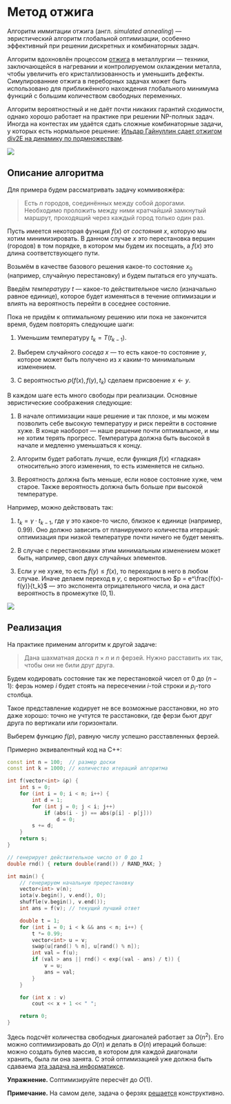 # Метод отжига

Алгоритм иммитации отжига (англ. *simulated annealing*) — эвристический алгоритм глобальной оптимизации, особенно эффективный при решении дискретных и комбинаторных задач.

Алгоритм вдохновлён процессом [отжига](https://ru.wikipedia.org/wiki/%D0%9E%D1%82%D0%B6%D0%B8%D0%B3) в металлургии — техники, заключающейся в нагревании и контролируемом охлаждении металла, чтобы увеличить его кристаллизованность и уменьшить дефекты. Симулированние отжига в переборных задачах может быть использовано для приближённого нахождения глобального минимума функций с большим количеством свободных переменных.

Алгоритм вероятностный и не даёт почти никаких гарантий сходимости, однако хорошо работает на практике при решении NP-полных задач. Иногда на контестах им удаётся сдать сложные комбинаторные задачи, у которых есть нормальное решение: [Ильдар Гайнуллин сдает отжигом div2E на динамику по подмножествам](http://codeforces.com/contest/745/submission/23067030).

![](https://camo.githubusercontent.com/574bf26bf301827efaa18748440fa77fab8c5a4f/68747470733a2f2f75706c6f61642e77696b696d656469612e6f72672f77696b6970656469612f636f6d6d6f6e732f642f64352f48696c6c5f436c696d62696e675f776974685f53696d756c617465645f416e6e65616c696e672e676966)

## Описание алгоритма

Для примера будем рассматривать задачу коммивояжёра:

> Eсть $n$ городов, соединённых между собой дорогами. Необходимо проложить между ними кратчайший замкнутый маршрут, проходящий через каждый город только один раз.

Пусть имеется некоторая функция $f(x)$ от *состояния* $x$, которую мы хотим минимизировать. В данном случае $x$ это перестановка вершин (городов) в том порядке, в котором мы будем их посещать, а $f(x)$ это длина соответствующего пути.

Возьмём в качестве базового решения какое-то состояние $x_0$ (например, случайную перестановку) и будем пытаться его улучшать.

Введём *температуру* $t$ — какое-то действительное число (изначально равное единице), которое будет изменяться в течение оптимизации и влиять на вероятность перейти в соседнее состояние.

Пока не придём к оптимальному решению или пока не закончится время, будем повторять следующие шаги:

1. Уменьшим температуру $t_{k} = T(t_{k-1})$.

2. Выберем случайного *соседа* $x$ — то есть какое-то состояние $y$, которое может быть получено из $x$ каким-то минимальным изменением.

3. С вероятностью $p(f(x), f(y), t_k)$ сделаем присвоение $x \leftarrow y$.

В каждом шаге есть много свободы при реализации. Основные эвристические соображения следующие:

1. В начале оптимизации наше решение и так плохое, и мы можем позволить себе высокую температуру и риск перейти в состояние хуже. В конце наоборот — наше решение почти оптимальное, и мы не хотим терять прогресс. Температура должна быть высокой в начале и медленно уменьшаться к концу.

2. Алгоритм будет работать лучше, если функция $f(x)$ «гладкая» относительно этого изменения, то есть изменяется не сильно.

3. Вероятность должна быть меньше, если новое состояние хуже, чем старое. Также вероятность должна быть больше при высокой температуре.

Например, можно действовать так:

1. $t_k = \gamma \cdot t_{k-1}$, где $\gamma$ это какое-то число, близкое к единице (например, $0.99$). Оно должно зависить от планируемого количества итераций: оптимизация при низкой температуре почти ничего не будет менять.

2. В случае с перестановками этим минимальным изменением может быть, например, своп двух случайных элементов.

3. Если $y$ не хуже, то есть $f(y) \leq f(x)$, то переходим в него в любом случае. Иначе делаем переход в $y$, с вероятностью $p = e^\frac{f(x)-f(y)}{t_k}$ — это экспонента отрицательного числа, и она даст вероятность в промежутке $(0, 1)$.

![](https://upload.wikimedia.org/wikipedia/commons/1/10/Travelling_salesman_problem_solved_with_simulated_annealing.gif)

## Реализация

На практике применим алгоритм к другой задаче:

> Дана шахматная доска $n \times n$ и $n$ ферзей. Нужно расставить их так, чтобы они не били друг друга.

Будем кодировать состояние так же перестановкой чисел от $0$ до $(n-1)$: ферзь номер $i$ будет стоять на пересечении $i$-той строки и $p_i$-того столбца.

Такое представление кодирует не все возможные расстановки, но это даже хорошо: точно не учтутся те расстановки, где ферзи бьют друг друга по вертикали или горизонтали.

Выберем функцию $f(p)$, равную числу успешно расставленных ферзей.

Примерно эквивалентный код на C++:

```c++
const int n = 100;  // размер доски
const int k = 1000; // количество итераций алгоритма

int f(vector<int> &p) {
    int s = 0;
    for (int i = 0; i < n; i++) {
        int d = 1;
        for (int j = 0; j < i; j++)
            if (abs(i - j) == abs(p[i] - p[j]))
                d = 0;
        s += d;
    }
    return s;
}

// генерирует действительное число от 0 до 1
double rnd() { return double(rand()) / RAND_MAX; }

int main() {
    // генерируем начальную пререстановку
    vector<int> v(n);
    iota(v.begin(), v.end(), 0);
    shuffle(v.begin(), v.end());
    int ans = f(v); // текущий лучший ответ 

    double t = 1;
    for (int i = 0; i < k && ans < n; i++) {
        t *= 0.99;
        vector<int> u = v;
        swap(u[rand() % n], u[rand() % n]);
        int val = f(u);
        if (val > ans || rnd() < exp((val - ans) / t)) {
            v = u;
            ans = val;
        }
    }

    for (int x : v)
        cout << x + 1 << " ";

    return 0;
}
```

Здесь подсчёт количества свободных диагоналей работает за $O(n^2)$. Его можно соптимизировать до $O(n)$ и делать в $O(n)$ итераций больше: можно создать булев массив, в котором для каждой диагонали хранить, была ли она занята. С этой оптимизацией уже должна быть сдаваема [эта задача на информатиксе](https://informatics.mccme.ru/mod/statements/view.php?id=1975).

**Упражнение.** Соптимизируйте пересчёт до $O(1)$.

**Примечание.** На самом деле, задача о ферзях [решается](https://en.wikipedia.org/wiki/Eight_queens_puzzle) конструктивно.
